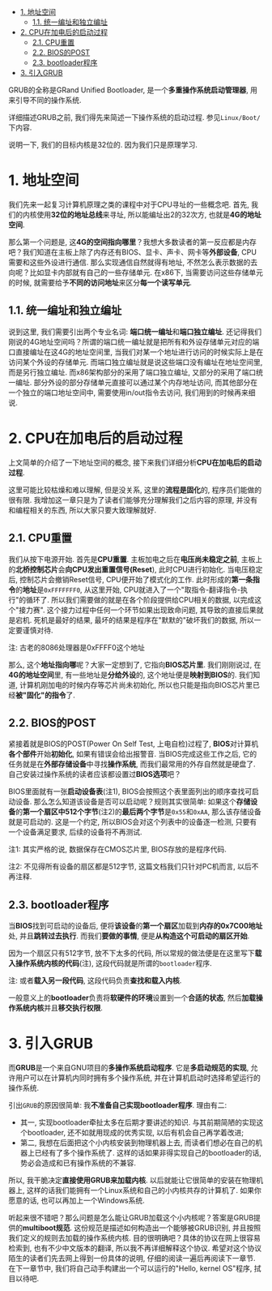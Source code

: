 
<!-- @import "[TOC]" {cmd="toc" depthFrom=1 depthTo=6 orderedList=false} -->

<!-- code_chunk_output -->

- [1. 地址空间](#1-地址空间)
  - [1.1. 统一编址和独立编址](#11-统一编址和独立编址)
- [2. CPU在加电后的启动过程](#2-cpu在加电后的启动过程)
  - [2.1. CPU重置](#21-cpu重置)
  - [2.2. BIOS的POST](#22-bios的post)
  - [2.3. bootloader程序](#23-bootloader程序)
- [3. 引入GRUB](#3-引入grub)

<!-- /code_chunk_output -->

GRUB的全称是GRand Unified Bootloader, 是一个**多重操作系统启动管理器**, 用来引导不同的操作系统. 

详细描述GRUB之前, 我们得先来简述一下操作系统的启动过程. 参见`Linux/Boot/`下内容.

说明一下, 我们的目标内核是32位的. 因为我们只是原理学习. 

# 1. 地址空间

我们先来一起复习计算机原理之类的课程中对于CPU寻址的一些概念吧. 首先, 我们的内核使用**32位的地址总线**来寻址, 所以能编址出2的32次方, 也就是**4G的地址空间**. 

那么第一个问题是, 这**4G的空间指向哪里**？我想大多数读者的第一反应都是内存吧？我们知道在主板上除了内存还有BIOS、显卡、声卡、网卡等**外部设备**, CPU需要和这些外设进行通信. 那么实现通信自然就得有地址, 不然怎么表示数据的去向呢？比如显卡内部就有自己的一些存储单元. 在x86下, 当需要访问这些存储单元的时候, 就需要给予**不同的访问地址**来区分**每一个读写单元**. 

## 1.1. 统一编址和独立编址

说到这里, 我们需要引出两个专业名词: **端口统一编址**和**端口独立编址**. 还记得我们刚说的4G地址空间吗？所谓的端口统一编址就是把所有和外设存储单元对应的端口直接编址在这4G的地址空间里, 当我们对某一个地址进行访问的时候实际上是在访问某个外设的存储单元. 而端口独立编址就是说这些端口没有编址在地址空间里, 而是另行独立编址. 而x86架构部分的采用了端口独立编址, 又部分的采用了端口统一编址. 部分外设的部分存储单元直接可以通过某个内存地址访问, 而其他部分在一个独立的端口地址空间中, 需要使用in/out指令去访问, 我们用到的时候再来细说. 

# 2. CPU在加电后的启动过程

上文简单的介绍了一下地址空间的概念, 接下来我们详细分析**CPU在加电后的启动过程**. 

这里可能比较枯燥和难以理解, 但是没关系, 这里的**流程是固化**的, 程序员们能做的很有限. 我增加这一章只是为了读者们能够充分理解我们之后内容的原理, 并没有和编程相关的东西, 所以大家只要大致理解就好. 

## 2.1. CPU重置

我们从按下电源开始. 首先是**CPU重置**. 主板加电之后在**电压尚未稳定之前**, 主板上的**北桥控制芯片**会**向CPU发出重置信号(Reset**), 此时CPU进行初始化. 当电压稳定后, 控制芯片会撤销Reset信号, CPU便开始了模式化的工作. 此时形成的**第一条指令**的**地址**是`0xFFFFFFF0`, 从这里开始, CPU就进入了一个"取指令-翻译指令-执行"的循环了. 所以我们需要做的就是在各个阶段提供给CPU相关的数据, 以完成这个"接力赛". 这个接力过程中任何一个环节如果出现致命问题, 其导致的直接后果就是宕机. 死机是最好的结果, 最坏的结果是程序在"默默的"破坏我们的数据, 所以一定要谨慎对待. 

注: 古老的8086处理器是0xFFFF0这个地址

那么, 这个**地址指向哪**呢？大家一定想到了, 它指向**BIOS芯片里**. 我们刚刚说过, 在**4G的地址空间**里, 有一些地址是**分给外设**的, 这个地址便是**映射到BIOS**的. 我们知道, 计算机刚加电的时候内存等芯片尚未初始化, 所以也只能是指向BIOS芯片里已经**被"固化"的指令**了. 

## 2.2. BIOS的POST

紧接着就是BIOS的POST(Power On Self Test, 上电自检)过程了, **BIOS**对计算机**各个部件**开始**初始化**, 如果有错误会给出报警音. 当BIOS完成这些工作之后, 它的任务就是在**外部存储设备**中寻找**操作系统**, 而我们最常用的外存自然就是硬盘了. 自己安装过操作系统的读者应该都设置过**BIOS选项**吧？

BIOS里面就有一张**启动设备表**(注1), BIOS会按照这个表里面列出的顺序查找可启动设备. 那么怎么知道该设备是否可以启动呢？规则其实很简单: 如果这个**存储设备**的**第一个扇区中512个字节**(注2)的**最后两个字节**是`0x55`和`0xAA`, 那么该存储设备就是可启动的. 这是一个约定, 所以BIOS会对这个列表中的设备逐一检测, 只要有一个设备满足要求, 后续的设备将不再测试. 

注1: 其实严格的说, 数据保存在CMOS芯片里, BIOS存放的是程序代码. 

注2: 不见得所有设备的扇区都是512字节, 这篇文档我们只针对PC机而言, 以后不再注释. 

## 2.3. bootloader程序

当**BIOS**找到可启动的设备后, 便将**该设备**的**第一个扇区**加载到**内存的0x7C00地址**处, 并且**跳转过去执行**. 而我们**要做的事情**, 便是**从构造这个可启动的扇区开始**. 

因为一个扇区只有512字节, 放不下太多的代码, 所以常规的做法便是在这里写下**载入操作系统内核的代码**(注), 这段代码就是所谓的`bootloader`程序. 

注: 或者**载入另一段代码**, 这段代码负责**查找和载入内核**. 

一般意义上的**bootloader**负责将**软硬件的环境**设置到一个**合适的状态**, 然后**加载操作系统内核**并且**移交执行权限**. 

# 3. 引入GRUB

而**GRUB**是一个来自GNU项目的**多操作系统启动程序**. 它是**多启动规范的实现**, 允许用户可以在计算机内同时拥有多个操作系统, 并在计算机启动时选择希望运行的操作系统. 

引出`GRUB`的原因很简单: 我**不准备自己实现bootloader程序**. 理由有二: 

- 其一, 实现bootloader牵扯太多在后期才要讲述的知识. 与其前期简陋的实现这个bootloader, 还不如就用现成的优秀实现, 以后有机会自己再学着改进; 
- 第二, 我想在后面把这个小内核安装到物理机器上去, 而读者们想必在自己的机器上已经有了多个操作系统了. 这样的话如果非得实现自己的bootloader的话, 势必会造成和已有操作系统的不兼容. 

所以, 我干脆决定**直接使用GRUB来加载内核**. 以后就能让它很简单的安装在物理机器上, 这样的话我们能拥有一个Linux系统和自己的小内核共存的计算机了. 如果你愿意的话, 也可以再加上一个Windows系统. 

听起来很不错吧？那么问题是怎么能让GRUB加载这个小内核呢？答案是GRUB提供的**multiboot规范**. 这份规范是描述如何构造出一个能够被GRUB识别, 并且按照我们定义的规则去加载的操作系统内核. 目的很明确吧？具体的协议在网上很容易检索到, 也有不少中文版本的翻译, 所以我不再详细解释这个协议. 希望对这个协议陌生的读者们先去网上得到一份具体的说明, 仔细的阅读一遍后再阅读下一章节. 在下一章节中, 我们将自己动手构建出一个可以运行的"Hello, kernel OS"程序, 拭目以待吧. 
